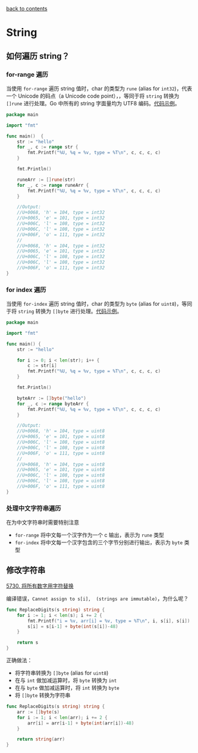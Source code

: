 [back to contents](https://github.com/qiaoin/leetcode-go#leetcode-go)

# String

## 如何遍历 string？

### for-range 遍历

当使用 `for-range` 遍历 string 值时，char 的类型为 `rune` (alias for `int32`)，代表一个 Unicode 的码点（a Unicode code point），，等同于将 `string` 转换为 `[]rune` 进行处理。Go 中所有的 string 字面量均为 UTF8 编码。[代码示例](code/for_range_string.go)。

```go
package main

import "fmt"

func main()  {
	str := "hello"
	for _, c := range str {
		fmt.Printf("%U, %q = %v, type = %T\n", c, c, c, c)
	}

	fmt.Println()

	runeArr := []rune(str)
	for _, c := range runeArr {
		fmt.Printf("%U, %q = %v, type = %T\n", c, c, c, c)
	}

	//Output:
	//U+0068, 'h' = 104, type = int32
	//U+0065, 'e' = 101, type = int32
	//U+006C, 'l' = 108, type = int32
	//U+006C, 'l' = 108, type = int32
	//U+006F, 'o' = 111, type = int32
	//
	//U+0068, 'h' = 104, type = int32
	//U+0065, 'e' = 101, type = int32
	//U+006C, 'l' = 108, type = int32
	//U+006C, 'l' = 108, type = int32
	//U+006F, 'o' = 111, type = int32
}
```

### for index 遍历

当使用 `for-index` 遍历 string 值时，char 的类型为 `byte` (alias for `uint8`)，等同于将 `string` 转换为 `[]byte` 进行处理。[代码示例](code/for_index_string.go)。

```go
package main

import "fmt"

func main() {
	str := "hello"

	for i := 0; i < len(str); i++ {
		c := str[i]
		fmt.Printf("%U, %q = %v, type = %T\n", c, c, c, c)
	}

	fmt.Println()

	byteArr := []byte("hello")
	for _, c := range byteArr {
		fmt.Printf("%U, %q = %v, type = %T\n", c, c, c, c)
	}

	//Output:
	//U+0068, 'h' = 104, type = uint8
	//U+0065, 'e' = 101, type = uint8
	//U+006C, 'l' = 108, type = uint8
	//U+006C, 'l' = 108, type = uint8
	//U+006F, 'o' = 111, type = uint8
	//
	//U+0068, 'h' = 104, type = uint8
	//U+0065, 'e' = 101, type = uint8
	//U+006C, 'l' = 108, type = uint8
	//U+006C, 'l' = 108, type = uint8
	//U+006F, 'o' = 111, type = uint8
}
```

### 处理中文字符串遍历

在为中文字符串时需要特别注意

- `for-range` 将中文每一个汉字作为一个 c 输出，表示为 `rune` 类型
- `for-index` 将中文每一个汉字包含的三个字节分别进行输出，表示为 `byte` 类型

## 修改字符串

[5730. 将所有数字用字符替换](https://leetcode-cn.com/problems/replace-all-digits-with-characters/)

编译错误，`Cannot assign to s[i],  (strings are immutable)`，为什么呢？

```go
func ReplaceDigits(s string) string {
	for i := 1; i < len(s); i += 2 {
		fmt.Printf("i = %v, arr[i] = %v, type = %T\n", i, s[i], s[i])
		s[i] = s[i-1] + byte(int(s[i])-48)
	}

	return s
}
```

正确做法：

- 将字符串转换为 `[]byte` (alias for `uint8`)
- 在与 `int` 做加减运算时，将 `byte` 转换为 `int`
- 在与 `byte` 做加减运算时，将 `int` 转换为 `byte`
- 将 `[]byte` 转换为字符串

```go
func ReplaceDigits(s string) string {
	arr := []byte(s)
	for i := 1; i < len(arr); i += 2 {
		arr[i] = arr[i-1] + byte(int(arr[i])-48)
	}

	return string(arr)
}
```


